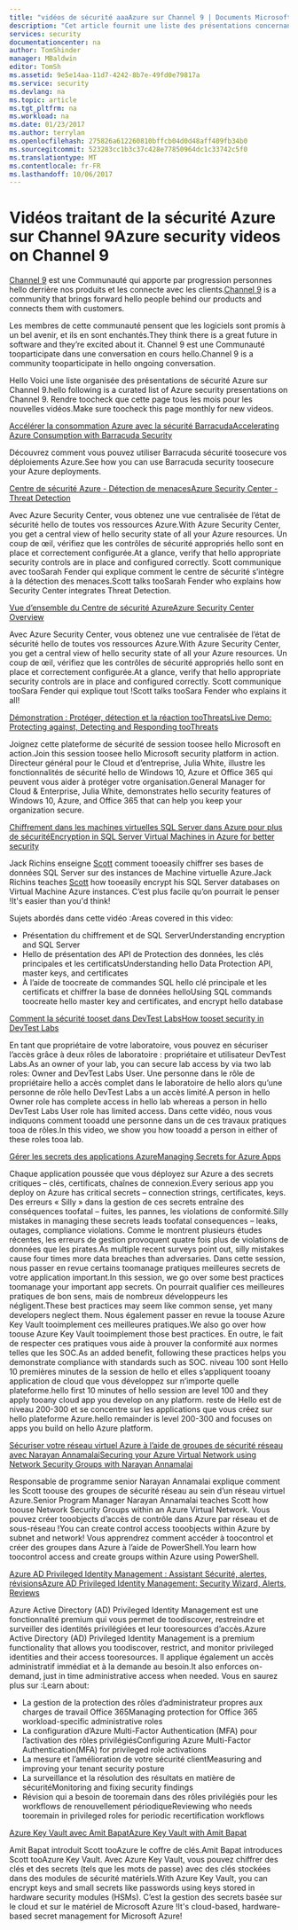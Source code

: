 ```yaml
---
title: "vidéos de sécurité aaaAzure sur Channel 9 | Documents Microsoft"
description: "Cet article fournit une liste des présentations concernant la sécurité Azure sur Channel 9. Channel 9 est une Communauté qui se connecte hello utilisateurs de nos produits avec des personnes hello derrière nos produits."
services: security
documentationcenter: na
author: TomShinder
manager: MBaldwin
editor: TomSh
ms.assetid: 9e5e14aa-11d7-4242-8b7e-49fd0e79817a
ms.service: security
ms.devlang: na
ms.topic: article
ms.tgt_pltfrm: na
ms.workload: na
ms.date: 01/23/2017
ms.author: terrylan
ms.openlocfilehash: 275826a612260810bffcb04d0d48aff409fb34b0
ms.sourcegitcommit: 523283cc1b3c37c428e77850964dc1c33742c5f0
ms.translationtype: MT
ms.contentlocale: fr-FR
ms.lasthandoff: 10/06/2017
---
```

# <a name="azure-security-videos-on-channel-9"></a><span data-ttu-id="e8fb5-104">Vidéos traitant de la sécurité Azure sur Channel 9</span><span class="sxs-lookup"><span data-stu-id="e8fb5-104">Azure security videos on Channel 9</span></span>
<span data-ttu-id="e8fb5-105">[Channel 9](https://channel9.msdn.com/) est une Communauté qui apporte par progression personnes hello derrière nos produits et les connecte avec les clients.</span><span class="sxs-lookup"><span data-stu-id="e8fb5-105">[Channel 9](https://channel9.msdn.com/) is a community that brings forward hello people behind our products and connects them with customers.</span></span>

<span data-ttu-id="e8fb5-106">Les membres de cette communauté pensent que les logiciels sont promis à un bel avenir, et ils en sont enchantés.</span><span class="sxs-lookup"><span data-stu-id="e8fb5-106">They think there is a great future in software and they’re excited about it.</span></span> <span data-ttu-id="e8fb5-107">Channel 9 est une Communauté tooparticipate dans une conversation en cours hello.</span><span class="sxs-lookup"><span data-stu-id="e8fb5-107">Channel 9 is a community tooparticipate in hello ongoing conversation.</span></span>

<span data-ttu-id="e8fb5-108">Hello Voici une liste organisée des présentations de sécurité Azure sur Channel 9.</span><span class="sxs-lookup"><span data-stu-id="e8fb5-108">hello following is a curated list of Azure security presentations on Channel 9.</span></span> <span data-ttu-id="e8fb5-109">Rendre toocheck que cette page tous les mois pour les nouvelles vidéos.</span><span class="sxs-lookup"><span data-stu-id="e8fb5-109">Make sure toocheck this page monthly for new videos.</span></span>

[<span data-ttu-id="e8fb5-110">Accélérer la consommation Azure avec la sécurité Barracuda</span><span class="sxs-lookup"><span data-stu-id="e8fb5-110">Accelerating Azure Consumption with Barracuda Security</span></span>](https://channel9.msdn.com/events/Microsoft-Azure-Marketplace-ISV-Solutions-Webinar-Series/Webinar-1-Accelerating-Azure-Consumption-with-Barracuda-Security/Webinar-1-Accelerating-Azure-Consumption-with-Barracuda-Security)

<span data-ttu-id="e8fb5-111">Découvrez comment vous pouvez utiliser Barracuda sécurité toosecure vos déploiements Azure.</span><span class="sxs-lookup"><span data-stu-id="e8fb5-111">See how you can use Barracuda security toosecure your Azure deployments.</span></span>

[<span data-ttu-id="e8fb5-112">Centre de sécurité Azure - Détection de menaces</span><span class="sxs-lookup"><span data-stu-id="e8fb5-112">Azure Security Center - Threat Detection</span></span>](https://channel9.msdn.com/Shows/Azure-Friday/Azure-Security-Center-Threat-Detection)

<span data-ttu-id="e8fb5-113">Avec Azure Security Center, vous obtenez une vue centralisée de l’état de sécurité hello de toutes vos ressources Azure.</span><span class="sxs-lookup"><span data-stu-id="e8fb5-113">With Azure Security Center, you get a central view of hello security state of all your Azure resources.</span></span> <span data-ttu-id="e8fb5-114">Un coup de œil, vérifiez que les contrôles de sécurité appropriés hello sont en place et correctement configurée.</span><span class="sxs-lookup"><span data-stu-id="e8fb5-114">At a glance, verify that hello appropriate security controls are in place and configured correctly.</span></span> <span data-ttu-id="e8fb5-115">Scott communique avec tooSarah Fender qui explique comment le centre de sécurité s’intègre à la détection des menaces.</span><span class="sxs-lookup"><span data-stu-id="e8fb5-115">Scott talks tooSarah Fender who explains how Security Center integrates Threat Detection.</span></span>

[<span data-ttu-id="e8fb5-116">Vue d’ensemble du Centre de sécurité Azure</span><span class="sxs-lookup"><span data-stu-id="e8fb5-116">Azure Security Center Overview</span></span>](https://channel9.msdn.com/Shows/Azure-Friday/Azure-Security-Center-Overview)

<span data-ttu-id="e8fb5-117">Avec Azure Security Center, vous obtenez une vue centralisée de l’état de sécurité hello de toutes vos ressources Azure.</span><span class="sxs-lookup"><span data-stu-id="e8fb5-117">With Azure Security Center, you get a central view of hello security state of all your Azure resources.</span></span> <span data-ttu-id="e8fb5-118">Un coup de œil, vérifiez que les contrôles de sécurité appropriés hello sont en place et correctement configurée.</span><span class="sxs-lookup"><span data-stu-id="e8fb5-118">At a glance, verify that hello appropriate security controls are in place and configured correctly.</span></span> <span data-ttu-id="e8fb5-119">Scott communique tooSara Fender qui explique tout !</span><span class="sxs-lookup"><span data-stu-id="e8fb5-119">Scott talks tooSara Fender who explains it all!</span></span>

[<span data-ttu-id="e8fb5-120">Démonstration : Protéger, détection et la réaction tooThreats</span><span class="sxs-lookup"><span data-stu-id="e8fb5-120">Live Demo: Protecting against, Detecting and Responding tooThreats</span></span>](https://channel9.msdn.com/events/Virtual-Security-Summit/Virtual-Security-Summit-2016/Live-Demo-Protecting-against-Detecting-and-Responding-to-Threats)

<span data-ttu-id="e8fb5-121">Joignez cette plateforme de sécurité de session toosee hello Microsoft en action.</span><span class="sxs-lookup"><span data-stu-id="e8fb5-121">Join this session toosee hello Microsoft security platform in action.</span></span> <span data-ttu-id="e8fb5-122">Directeur général pour le Cloud et d’entreprise, Julia White, illustre les fonctionnalités de sécurité hello de Windows 10, Azure et Office 365 qui peuvent vous aider à protéger votre organisation.</span><span class="sxs-lookup"><span data-stu-id="e8fb5-122">General Manager for Cloud & Enterprise, Julia White, demonstrates hello security features of Windows 10, Azure, and Office 365 that can help you keep your organization secure.</span></span>

[<span data-ttu-id="e8fb5-123">Chiffrement dans les machines virtuelles SQL Server dans Azure pour plus de sécurité</span><span class="sxs-lookup"><span data-stu-id="e8fb5-123">Encryption in SQL Server Virtual Machines in Azure for better security</span></span>](https://channel9.msdn.com/Shows/Azure-Friday/Encryption-in-SQL-Azure-for-better-security)

<span data-ttu-id="e8fb5-124">Jack Richins enseigne [Scott](https://channel9.msdn.com/Niners/Glucose) comment tooeasily chiffrer ses bases de données SQL Server sur des instances de Machine virtuelle Azure.</span><span class="sxs-lookup"><span data-stu-id="e8fb5-124">Jack Richins teaches [Scott](https://channel9.msdn.com/Niners/Glucose) how tooeasily encrypt his SQL Server databases on Virtual Machine Azure instances.</span></span> <span data-ttu-id="e8fb5-125">C’est plus facile qu’on pourrait le penser !</span><span class="sxs-lookup"><span data-stu-id="e8fb5-125">It's easier than you'd think!</span></span>

<span data-ttu-id="e8fb5-126">Sujets abordés dans cette vidéo :</span><span class="sxs-lookup"><span data-stu-id="e8fb5-126">Areas covered in this video:</span></span>

* <span data-ttu-id="e8fb5-127">Présentation du chiffrement et de SQL Server</span><span class="sxs-lookup"><span data-stu-id="e8fb5-127">Understanding encryption and SQL Server</span></span>
* <span data-ttu-id="e8fb5-128">Hello de présentation des API de Protection des données, les clés principales et les certificats</span><span class="sxs-lookup"><span data-stu-id="e8fb5-128">Understanding hello Data Protection API, master keys, and certificates</span></span>
* <span data-ttu-id="e8fb5-129">À l’aide de toocreate de commandes SQL hello clé principale et les certificats et chiffrer la base de données hello</span><span class="sxs-lookup"><span data-stu-id="e8fb5-129">Using SQL commands toocreate hello master key and certificates, and encrypt hello database</span></span>

[<span data-ttu-id="e8fb5-130">Comment la sécurité tooset dans DevTest Labs</span><span class="sxs-lookup"><span data-stu-id="e8fb5-130">How tooset security in DevTest Labs</span></span>](https://channel9.msdn.com/Blogs/Azure/How-to-set-security-in-your-DevTest-Lab)

<span data-ttu-id="e8fb5-131">En tant que propriétaire de votre laboratoire, vous pouvez en sécuriser l’accès grâce à deux rôles de laboratoire : propriétaire et utilisateur DevTest Labs.</span><span class="sxs-lookup"><span data-stu-id="e8fb5-131">As an owner of your lab, you can secure lab access by via two lab roles: Owner and DevTest Labs User.</span></span> <span data-ttu-id="e8fb5-132">Une personne dans le rôle de propriétaire hello a accès complet dans le laboratoire de hello alors qu’une personne de rôle hello DevTest Labs a un accès limité.</span><span class="sxs-lookup"><span data-stu-id="e8fb5-132">A person in hello Owner role has complete access in hello lab whereas a person in hello DevTest Labs User role has limited access.</span></span> <span data-ttu-id="e8fb5-133">Dans cette vidéo, nous vous indiquons comment tooadd une personne dans un de ces travaux pratiques tooa de rôles.</span><span class="sxs-lookup"><span data-stu-id="e8fb5-133">In this video, we show you how tooadd a person in either of these roles tooa lab.</span></span>

[<span data-ttu-id="e8fb5-134">Gérer les secrets des applications Azure</span><span class="sxs-lookup"><span data-stu-id="e8fb5-134">Managing Secrets for Azure Apps</span></span>](https://channel9.msdn.com/events/Build/2016/P456)

<span data-ttu-id="e8fb5-135">Chaque application poussée que vous déployez sur Azure a des secrets critiques – clés, certificats, chaînes de connexion.</span><span class="sxs-lookup"><span data-stu-id="e8fb5-135">Every serious app you deploy on Azure has critical secrets – connection strings, certificates, keys.</span></span> <span data-ttu-id="e8fb5-136">Des erreurs « Silly » dans la gestion de ces secrets entraîne des conséquences toofatal – fuites, les pannes, les violations de conformité.</span><span class="sxs-lookup"><span data-stu-id="e8fb5-136">Silly mistakes in managing these secrets leads toofatal consequences – leaks, outages, compliance violations.</span></span> <span data-ttu-id="e8fb5-137">Comme le montrent plusieurs études récentes, les erreurs de gestion provoquent quatre fois plus de violations de données que les pirates.</span><span class="sxs-lookup"><span data-stu-id="e8fb5-137">As multiple recent surveys point out, silly mistakes cause four times more data breaches than adversaries.</span></span> <span data-ttu-id="e8fb5-138">Dans cette session, nous passer en revue certains toomanage pratiques meilleures secrets de votre application important.</span><span class="sxs-lookup"><span data-stu-id="e8fb5-138">In this session, we go over some best practices toomanage your important app secrets.</span></span> <span data-ttu-id="e8fb5-139">On pourrait qualifier ces meilleures pratiques de bon sens, mais de nombreux développeurs les négligent.</span><span class="sxs-lookup"><span data-stu-id="e8fb5-139">These best practices may seem like common sense, yet many developers neglect them.</span></span> <span data-ttu-id="e8fb5-140">Nous également passer en revue la toouse Azure Key Vault tooimplement ces meilleures pratiques.</span><span class="sxs-lookup"><span data-stu-id="e8fb5-140">We also go over how toouse Azure Key Vault tooimplement those best practices.</span></span> <span data-ttu-id="e8fb5-141">En outre, le fait de respecter ces pratiques vous aide à prouver la conformité aux normes telles que les SOC.</span><span class="sxs-lookup"><span data-stu-id="e8fb5-141">As an added benefit, following these practices helps you demonstrate compliance with standards such as SOC.</span></span> <span data-ttu-id="e8fb5-142">niveau 100 sont Hello 10 premières minutes de la session de hello et elles s’appliquent tooany application de cloud que vous développez sur n’importe quelle plateforme.</span><span class="sxs-lookup"><span data-stu-id="e8fb5-142">hello first 10 minutes of hello session are level 100 and they apply tooany cloud app you develop on any platform.</span></span> <span data-ttu-id="e8fb5-143">reste de Hello est de niveau 200-300 et se concentre sur les applications que vous créez sur hello plateforme Azure.</span><span class="sxs-lookup"><span data-stu-id="e8fb5-143">hello remainder is level 200-300 and focuses on apps you build on hello Azure platform.</span></span>

[<span data-ttu-id="e8fb5-144">Sécuriser votre réseau virtuel Azure à l’aide de groupes de sécurité réseau avec Narayan Annamalai</span><span class="sxs-lookup"><span data-stu-id="e8fb5-144">Securing your Azure Virtual Network using Network Security Groups with Narayan Annamalai</span></span>](https://channel9.msdn.com/Shows/Azure-Friday/Sucruing-your-Azure-Virtual-Network-using-Network-ACLs-with-Narayan-Annamalai)

<span data-ttu-id="e8fb5-145">Responsable de programme senior Narayan Annamalai explique comment les Scott toouse des groupes de sécurité réseau au sein d’un réseau virtuel Azure.</span><span class="sxs-lookup"><span data-stu-id="e8fb5-145">Senior Program Manager Narayan Annamalai teaches Scott how toouse Network Security Groups within an Azure Virtual Network.</span></span> <span data-ttu-id="e8fb5-146">Vous pouvez créer tooobjects d’accès de contrôle dans Azure par réseau et de sous-réseau !</span><span class="sxs-lookup"><span data-stu-id="e8fb5-146">You can create control access tooobjects within Azure by subnet and network!</span></span> <span data-ttu-id="e8fb5-147">Vous apprendrez comment accéder à toocontrol et créer des groupes dans Azure à l’aide de PowerShell.</span><span class="sxs-lookup"><span data-stu-id="e8fb5-147">You learn how toocontrol access and create groups within Azure using PowerShell.</span></span>

[<span data-ttu-id="e8fb5-148">Azure AD Privileged Identity Management : Assistant Sécurité, alertes, révisions</span><span class="sxs-lookup"><span data-stu-id="e8fb5-148">Azure AD Privileged Identity Management: Security Wizard, Alerts, Reviews</span></span>](https://channel9.msdn.com/Series/Azure-Active-Directory-Videos-Demos/Azure-AD-Privileged-Identity-Management-Security-Wizard-Alerts-Reviews)

<span data-ttu-id="e8fb5-149">Azure Active Directory (AD) Privileged Identity Management est une fonctionnalité premium qui vous permet de toodiscover, restreindre et surveiller des identités privilégiées et leur tooresources d’accès.</span><span class="sxs-lookup"><span data-stu-id="e8fb5-149">Azure Active Directory (AD) Privileged Identity Management is a premium functionality that allows you toodiscover, restrict, and monitor privileged identities and their access tooresources.</span></span> <span data-ttu-id="e8fb5-150">Il applique également un accès administratif immédiat et à la demande au besoin.</span><span class="sxs-lookup"><span data-stu-id="e8fb5-150">It also enforces on-demand, just in time administrative access when needed.</span></span> <span data-ttu-id="e8fb5-151">Vous en saurez plus sur :</span><span class="sxs-lookup"><span data-stu-id="e8fb5-151">Learn about:</span></span>

* <span data-ttu-id="e8fb5-152">La gestion de la protection des rôles d’administrateur propres aux charges de travail Office 365</span><span class="sxs-lookup"><span data-stu-id="e8fb5-152">Managing protection for Office 365 workload-specific administrative roles</span></span>
* <span data-ttu-id="e8fb5-153">La configuration d’Azure Multi-Factor Authentication (MFA) pour l’activation des rôles privilégiés</span><span class="sxs-lookup"><span data-stu-id="e8fb5-153">Configuring Azure Multi-Factor Authentication(MFA) for privileged role activations</span></span>
* <span data-ttu-id="e8fb5-154">La mesure et l’amélioration de votre sécurité client</span><span class="sxs-lookup"><span data-stu-id="e8fb5-154">Measuring and improving your tenant security posture</span></span>
* <span data-ttu-id="e8fb5-155">La surveillance et la résolution des résultats en matière de sécurité</span><span class="sxs-lookup"><span data-stu-id="e8fb5-155">Monitoring and fixing security findings</span></span>
* <span data-ttu-id="e8fb5-156">Révision qui a besoin de tooremain dans des rôles privilégiés pour les workflows de renouvellement périodique</span><span class="sxs-lookup"><span data-stu-id="e8fb5-156">Reviewing who needs tooremain in privileged roles for periodic recertification workflows</span></span>

[<span data-ttu-id="e8fb5-157">Azure Key Vault avec Amit Bapat</span><span class="sxs-lookup"><span data-stu-id="e8fb5-157">Azure Key Vault with Amit Bapat</span></span>](https://channel9.msdn.com/Shows/Azure-Friday/Azure-Key-Vault-with-Amit-Bapat)

<span data-ttu-id="e8fb5-158">Amit Bapat introduit Scott tooAzure le coffre de clés.</span><span class="sxs-lookup"><span data-stu-id="e8fb5-158">Amit Bapat introduces Scott tooAzure Key Vault.</span></span> <span data-ttu-id="e8fb5-159">Avec Azure Key Vault, vous pouvez chiffrer des clés et des secrets (tels que les mots de passe) avec des clés stockées dans des modules de sécurité matériels.</span><span class="sxs-lookup"><span data-stu-id="e8fb5-159">With Azure Key Vault, you can encrypt keys and small secrets like passwords using keys stored in hardware security modules (HSMs).</span></span> <span data-ttu-id="e8fb5-160">C’est la gestion des secrets basée sur le cloud et sur le matériel de Microsoft Azure !</span><span class="sxs-lookup"><span data-stu-id="e8fb5-160">It's cloud-based, hardware-based secret management for Microsoft Azure!</span></span>
